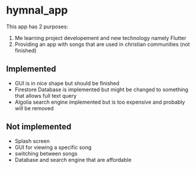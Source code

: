 # hymnal_app

This app has 2 purposes:
1. Me learning project developement and new technology namely Flutter
2. Providing an app with songs that are used in christian communities (not finished)

## Implemented
- GUI is in nice shape but should be finished 
- Firestore Database is implemented but might be changed to something that allows full text query
- Algolia search engine implemented but is too expensive and probably will be removed 

## Not implemented
- Splash screen
- GUI for viewing a specific song
- switching between songs
- Database and search engine that are affordable
